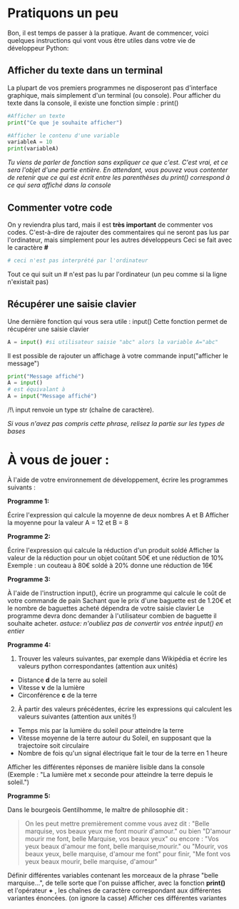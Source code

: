 # Pratiquons un peu


Bon, il est temps de passer à la pratique.
Avant de commencer, voici quelques instructions qui vont vous être utiles dans votre vie de développeur Python:


## Afficher du texte dans un terminal

La plupart de vos premiers programmes ne disposeront pas d'interface graphique, mais simplement d'un terminal (ou console).
Pour afficher du texte dans la console, il existe une fonction simple : print()


```python
#Afficher un texte
print("Ce que je souhaite afficher")

#Afficher le contenu d'une variable
variableA = 10
print(variableA)
```

_Tu viens de parler de fonction sans expliquer ce que c'est._
_C'est vrai, et ce sera l'objet d'une partie entière. En attendant, vous pouvez vous contenter de retenir que ce qui est écrit entre les parenthèses du print() correspond à ce qui sera affiché dans la console_

## Commenter votre code

On y reviendra plus tard, mais il est **très important** de commenter vos codes.
C'est-à-dire de rajouter des commentaires qui ne seront pas lus par l'ordinateur, mais simplement pour les autres développeurs
Ceci se fait avec le caractère **#**

```python
# ceci n'est pas interprété par l'ordinateur
```

Tout ce qui suit un # n'est pas lu par l'ordinateur (un peu comme si la ligne n'existait pas)


## Récupérer une saisie clavier

Une dernière fonction qui vous sera utile : input()
Cette fonction permet de récupérer une saisie clavier

```python
A = input() #si utilisateur saisie "abc" alors la variable A="abc"
```

Il est possible de rajouter un affichage à votre commande input("afficher le message")

```python
print("Message affiché")
A = input()
# est équivalant à
A = input("Message affiché")
```

/!\ input renvoie un type str (chaîne de caractère).

_Si vous n'avez pas compris cette phrase, relisez la partie sur les types de bases_


# À vous de jouer :

À l'aide de votre environnement de développement, écrire les programmes suivants :

**Programme 1:**

Écrire l'expression qui calcule la moyenne de deux nombres A et B
Afficher la moyenne pour la valeur A = 12 et B = 8


**Programme 2:**

Écrire l'expression qui calcule la réduction d'un produit soldé
Afficher la valeur de la réduction pour un objet coûtant 50€ et une réduction de 10%
Exemple : un couteau à 80€ soldé à 20% donne une réduction de 16€

**Programme 3:**

À l'aide de l'instruction input(), écrire un programme qui calcule le coût de votre commande de pain
Sachant que le prix d'une baguette est de 1.20€ et le nombre de baguettes acheté dépendra de votre saisie clavier
Le programme devra donc demander à l'utilisateur combien de baguette il souhaite acheter.
_astuce: n'oubliez pas de convertir vos entrée input() en entier_

**Programme 4:**
1. Trouver les valeurs suivantes, par exemple dans Wikipédia et écrire les valeurs python correspondantes (attention aux unités)

+ Distance **d** de la terre au soleil
+ Vitesse **v** de la lumière
+ Circonférence **c** de la terre


2. À partir des valeurs précédentes, écrire les expressions qui calculent les valeurs suivantes (attention aux unités !)

+ Temps mis par la lumière du soleil pour atteindre la terre
+ Vitesse moyenne de la terre autour du Soleil, en supposant que la trajectoire soit circulaire
+ Nombre de fois qu'un signal électrique fait le tour de la terre en 1 heure


Afficher les différentes réponses de manière lisible dans la console (Exemple : "La lumière met x seconde pour atteindre la terre depuis le soleil.")

**Programme 5:**

Dans le bourgeois Gentilhomme, le maître de philosophie dit :

>On les peut mettre premièrement comme vous avez dit : "Belle marquise, vos beaux yeux me font mourir d'amour."
>ou bien "D'amour mourir me font, belle Marquise, vos beaux yeux"
>ou encore : "Vos yeux beaux d'amour me font, belle marquise,mourir."
>ou "Mourir, vos beaux yeux, belle marquise, d'amour me font"
>pour finir, "Me font vos yeux beaux mourir, belle marquise, d'amour"

Définir différentes variables contenant les morceaux de la phrase "belle marquise...", de telle sorte que l'on
puisse afficher, avec la fonction **print()** et l'opérateur **+** , les chaînes de caractère correspondant aux différentes variantes énoncées. (on ignore la casse)
Afficher ces différentes variantes
